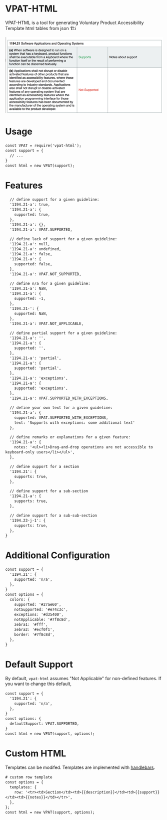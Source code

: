 # VPAT-HTML

VPAT-HTML is a tool for generating Voluntary Product Accessibility Template html tables from json 🏗ℹ

![preview vpat html](./screenshot.png "preview vpat html")

# Usage

```
const VPAT = require('vpat-html');
const support = {
  // ...
}
const html = new VPAT(support);
```

# Features
```
  // define support for a given guideline:
  '1194.21-a': true,
  '1194.21-a': {
    supported: true,
  },
  '1194.21-a': {},
  '1194.21-a': VPAT.SUPPORTED,
```
```
  // define lack of support for a given guideline:
  '1194.21-a': null,
  '1194.21-a': undefined,
  '1194.21-a': false,
  '1194.21-a': {
    supported: false,
  },
  '1194.21-a': VPAT.NOT_SUPPORTED,
```
```
  // define n/a for a given guideline: 
  '1194.21-a': NaN,
  '1194.21-a': {
    supported: -1,
  },
  '1194.21-': {
    supported: NaN,
  },
  '1194.21-a': VPAT.NOT_APPLICABLE,
```
```
  // define partial support for a given guideline: 
  '1194.21-a': '',
  '1194.21-a': {
    supported: '',
  },
  '1194.21-a': 'partial',
  '1194.21-a': {
    supported: 'partial',
  },
  '1194.21-a': 'exceptions',
  '1194.21-a': {
    supported: 'exceptions',
  },
  '1194.21-a': VPAT.SUPPORTED_WITH_EXCEPTIONS,
```
```
  // define your own text for a given guideline: 
  '1194.21-a': {
    supported: VPAT.SUPPORTED_WITH_EXCEPTIONS,
    text: 'Supports with exceptions: some additional text'
  },
```
```
  // define remarks or explanations for a given feature: 
  '1194.21-a': {
    notes: '<ul><li>Drag-and-drop operations are not accessible to keyboard-only users</li></ul>',
  },
```
```
  // define support for a section 
  '1194.21': {
    supports: true,
  },
```
```
  // define support for a sub-section 
  '1194.21-a': {
    supports: true,
  },
```
```
  // define support for a sub-sub-section 
  '1194.23-j-1': {
    supports: true,
  },
}
```

# Additional Configuration

```
const support = {
  '1194.21': {
    supported: 'n/a',
  },
}
const options = {
  colors: {
    supported: '#27ae60',
    notSupported: '#e74c3c',
    exceptions: '#d35400',
    notApplicable: '#7f8c8d',
    zebra1: '#fff', 
    zebra2: '#ecf0f1',
    border: '#7f8c8d',
  },
}
```


# Default Support

By default, `vpat-html` assumes "Not Applicable" for non-defined features. 
If you want to change this default, 
```
const support = {
  '1194.21': {
    supported: 'n/a',
  },
}
const options: {
  defaultSupport: VPAT.SUPPORTED,
}
const html = new VPAT(support, options);

```

# Custom HTML

Templates can be modifed. Templates are implemented with [handlebars](https://www.npmjs.com/package/handlebars). 
```
# custom row template
const options = {
  templates: {
    row: '<tr><td>Section</td><td>{{description}}</td><td>{{support}}</td><td>{{notes}}</td></tr>',
  },
};
const html = new VPAT(support, options);

```

